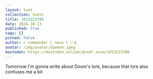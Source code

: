 ```yaml
---
layout: toot
collection: toots
title: 1013223700
date: 2024-10-13
published: true
tags: []
pinned: false
author: ⸸ commander ░ nova ⸸ :~$
avatar: /img/avatar/daemon.jpeg
mastodon: https://mastodon.online/@cmdr_nova/1013223700
---
```


Tomorrow I'm gonna write about Doom's lore, because that lore also confuses me a bit
